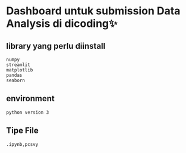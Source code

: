 # Dashboard untuk submission Data Analysis di dicoding✨
## library yang perlu diinstall
```
numpy
streamlit
matplotlib
pandas
seaborn
```
## environment
```
python version 3
```
## Tipe File
```
.ipynb,pcsvy
```
